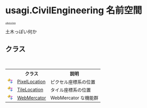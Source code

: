 # usagi.CivilEngineering 名前空間

<div style="font-size:30%"><a href="https://github.com/usagi/usagi.cs/blob/master/docs/Home.md">≪Back to Home</a></div> 

土木っぽい何か


## クラス
&nbsp;<table><tr><th></th><th>クラス</th><th>説明</th></tr><tr><td>![Public クラス](media/pubclass.gif "Public クラス")</td><td><a href="T_usagi_CivilEngineering_PixelLocation.md">PixelLocation</a></td><td>
ピクセル座標系の位置</td></tr><tr><td>![Public クラス](media/pubclass.gif "Public クラス")</td><td><a href="T_usagi_CivilEngineering_TileLocation.md">TileLocation</a></td><td>
タイル座標系の位置</td></tr><tr><td>![Public クラス](media/pubclass.gif "Public クラス")</td><td><a href="T_usagi_CivilEngineering_WebMercator.md">WebMercator</a></td><td>
WebMercator な機能群</td></tr></table>&nbsp;
